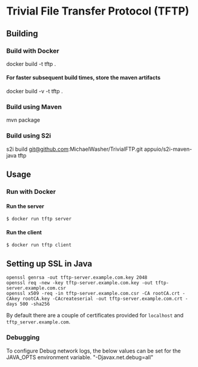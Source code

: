 # Trivial File Transfer Protocol (TFTP)

## Building
### Build with Docker
docker build -t tftp .
#### For faster subsequent build times, store the maven artifacts
docker build -v -t tftp .
### Build using Maven 
mvn package

### Build using S2i
s2i build git@github.com:MichaelWasher/TrivialFTP.git appuio/s2i-maven-java tftp

## Usage 
### Run with Docker
#### Run the server
`$ docker run tftp server `
#### Run the client
`$ docker run tftp client` 


Setting up SSL in Java
-----------
~~~
openssl genrsa -out tftp-server.example.com.key 2048
openssl req -new -key tftp-server.example.com.key -out tftp-server.example.com.csr
openssl x509 -req -in tftp-server.example.com.csr -CA rootCA.crt -CAkey rootCA.key -CAcreateserial -out tftp-server.example.com.crt -days 500 -sha256
~~~
By default there are a couple of certificates provided for `localhost` and `tftp_server.example.com`.

### Debugging
To configure Debug network logs, the below values can be set for the JAVA_OPTS environment variable.
"-Djavax.net.debug=all"


